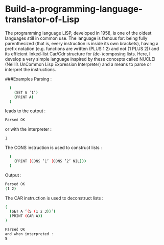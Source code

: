 # Build-a-programming-language-translator-of-Lisp

The programming language LISP, developed in 1958, is one of the oldest languages still in common use. The language is famous for: being fully parenthesized (that is, every instruction is inside its own brackets), having a prefix notation (e.g. functions are written (PLUS 1 2) and not (1 PLUS 2)) and its efficient linked-list Car/Cdr structure for (de-)composing lists.
Here, I develop a very simple language inspired by these concepts called NUCLEI (Neill’s UnCommon Lisp Expression Interpreter) and a means to parse or interpret the instructions.


###Examples
Parsing :
```bash
  (
    (SET A ’1’)
    (PRINT A)
  )
```
leads to the output :
```bash
Parsed OK
```
or with the interpreter :
```bash
1
```

The CONS instruction is used to construct lists : 
```bash
  (
    (PRINT (CONS ’1’ (CONS ’2’ NIL)))
  )
```
Output :
```bash
Parsed OK
(1 2)
```

The CAR instruction is used to deconstruct lists : 
```bash
(
  (SET A ’(5 (1 2 3))’)
  (PRINT (CAR A))
)
```
```bash
Parsed OK
and when interpreted :
5
```



